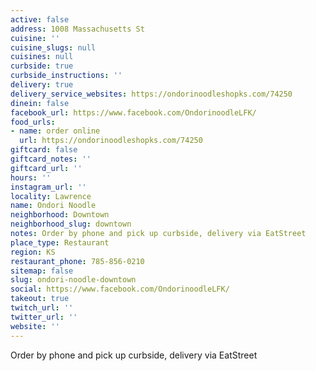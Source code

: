```yaml
---
active: false
address: 1008 Massachusetts St
cuisine: ''
cuisine_slugs: null
cuisines: null
curbside: true
curbside_instructions: ''
delivery: true
delivery_service_websites: https://ondorinoodleshopks.com/74250
dinein: false
facebook_url: https://www.facebook.com/OndorinoodleLFK/
food_urls:
- name: order online
  url: https://ondorinoodleshopks.com/74250
giftcard: false
giftcard_notes: ''
giftcard_url: ''
hours: ''
instagram_url: ''
locality: Lawrence
name: Ondori Noodle
neighborhood: Downtown
neighborhood_slug: downtown
notes: Order by phone and pick up curbside, delivery via EatStreet
place_type: Restaurant
region: KS
restaurant_phone: 785-856-0210
sitemap: false
slug: ondori-noodle-downtown
social: https://www.facebook.com/OndorinoodleLFK/
takeout: true
twitch_url: ''
twitter_url: ''
website: ''
---
```


Order by phone and pick up curbside, delivery via EatStreet